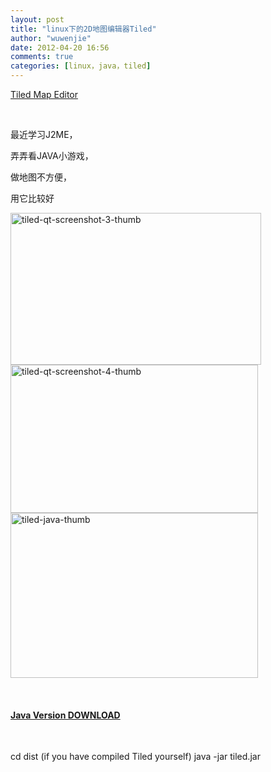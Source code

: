 ```yaml
---
layout: post
title: "linux下的2D地图编辑器Tiled"
author: "wuwenjie"
date: 2012-04-20 16:56
comments: true
categories: [linux，java，tiled]
---
```

<a title="mapeditor.org" href="http://www.mapeditor.org/" target="_blank">Tiled Map Editor </a>

&nbsp;

最近学习J2ME，

弄弄看JAVA小游戏，

做地图不方便，

用它比较好

<img class="alignnone" title="tiled-qt-screenshot-3-thumb" src="http://images.mapeditor.org/tiled-qt-screenshot-3-thumb.png" alt="tiled-qt-screenshot-3-thumb" width="401" height="243" />

<img class="alignnone" title="tiled-qt-screenshot-4-thumb" src="http://images.mapeditor.org/tiled-qt-screenshot-4-thumb.png" alt="tiled-qt-screenshot-4-thumb" width="396" height="237" />

<img class="alignnone" title="tiled-java-thumb" src="http://images.mapeditor.org/tiled-java-thumb.png" alt="tiled-java-thumb" width="396" height="264" />

&nbsp;
<h4><a title="sourceforge.net" href="http://sourceforge.net/projects/tiled/files/Tiled/0.7.2/tiled-0.7.2-bin.zip" target="_blank">Java Version DOWNLOAD</a></h4>
&nbsp;

cd dist (if you have compiled Tiled yourself)
java -jar tiled.jar
